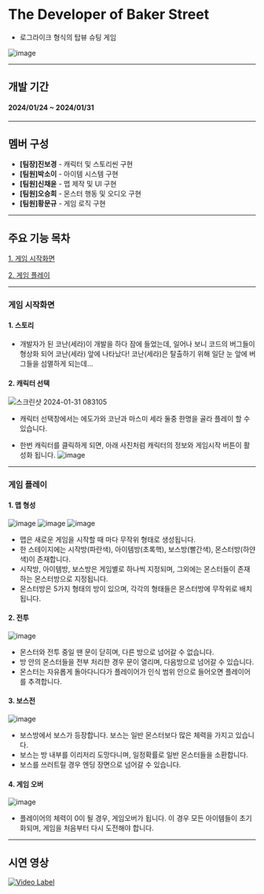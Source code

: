 # The Developer of Baker Street
- 로그라이크 형식의 탑뷰 슈팅 게임

![image](https://github.com/Leah001025/SpartaUnityProject18/assets/37549333/75ef94b8-8a00-4c5e-872f-7322e410a179)

<!--
![표시할이름](https://img.shields.io/badge/표시할이름-색상?style=for-the-badge&logo=기술스택아이콘&logoColor=white)
-->
<!--
주석표시방법
<img width = "10%" img alt="Static Badge" src="https://img.shields.io/badge/%ED%95%98%EC%A7%80%ED%98%9C%20-%2C?style=social&label=%ED%8C%80%EC%9B%90&color=%23640064">
https://shields.io/badges : 아이콘이나 명찰 등 만드는 곳
-->

 ----
## 개발 기간
#### **2024/01/24 ~ 2024/01/31**
----
## 멤버 구성

- **[팀장]진보경** - 캐릭터 및 스토리씬 구현
- **[팀원]박소이** - 아이템 시스템 구현
- **[팀원]신채윤** - 맵 제작 및 UI 구현
- **[팀원]오승희** - 몬스터 행동 및 오디오 구현
- **[팀원]황문규** - 게임 로직 구현
 
----
## 주요 기능 목차
<!--
이동 링크 넣는 법
[화면에 보일 텍스트](#이동할 곳의 제목)
띄어쓰기 있을 경우 -를 적어줘야 적용 가능
-->

[1. 게임 시작화면](#게임-시작화면)

[2. 게임 플레이](#게임-플레이)

----
### 게임 시작화면

#### 1. 스토리
- 개발자가 된 코난(세라)이 개발을 하다 잠에 들었는데, 일어나 보니 코드의 버그들이 형상화 되어 코난(세라) 앞에 나타났다! 코난(세라)은 탈출하기 위해 일단 눈 앞에 버그들을 섬멸하게 되는데...

#### 2. 캐릭터 선택
![스크린샷 2024-01-31 083105](https://github.com/Leah001025/SpartaUnityProject18/assets/97003364/6a07f2ca-719c-40e5-8766-e4900ed4321f)

- 캐릭터 선택창에서는 에도가와 코난과 마스미 세라 둘중 한명을 골라 플레이 할 수 있습니다.

- 한번 캐릭터를 클릭하게 되면, 아래 사진처럼 캐릭터의 정보와 게임시작 버튼이 활성화 됩니다.
![image](https://github.com/Leah001025/SpartaUnityProject18/assets/97003364/44d50a66-501d-4014-a317-290e85d2d81f)


----
### 게임 플레이

#### 1. 맵 형성
![image](https://github.com/Leah001025/SpartaUnityProject18/assets/37549333/2aa1bb22-8900-4d27-acc5-e8ef0d11a75b)
![image](https://github.com/Leah001025/SpartaUnityProject18/assets/37549333/f5149649-80ea-447e-a91e-96dfc7405862)
![image](https://github.com/Leah001025/SpartaUnityProject18/assets/37549333/228a906b-4e9f-4b48-a018-765d06ac3919)

 - 맵은 새로운 게임을 시작할 때 마다 무작위 형태로 생성됩니다.
 - 한 스테이지에는 시작방(파란색), 아이템방(초록핵), 보스방(빨간색), 몬스터방(하얀색)이 존재합니다.
 - 시작방, 아이템방, 보스방은 게임별로 하나씩 지정되며, 그외에는 몬스터들이 존재하는 몬스터방으로 지정됩니다.
 - 몬스터방은 5가지 형태의 방이 있으며, 각각의 형태들은 몬스터방에 무작위로 배치됩니다.

#### 2. 전투
![image](https://github.com/Leah001025/SpartaUnityProject18/assets/37549333/acda1f88-bd96-40cb-881c-de336f5bc828)

 - 몬스터와 전투 중일 땐 문이 닫히며, 다른 방으로 넘어갈 수 없습니다.
 - 방 안의 몬스터들을 전부 처리한 경우 문이 열리며, 다음방으로 넘어갈 수 있습니다.
 - 몬스터는 자유롭게 돌아다니다가 플레이어가 인식 범위 안으로 들어오면 플레이어를 추격합니다.

#### 3. 보스전
![image](https://github.com/Leah001025/SpartaUnityProject18/assets/37549333/aefad6a1-19b8-42f5-b02e-add2748893f3)

 - 보스방에서 보스가 등장합니다. 보스는 일반 몬스터보다 많은 체력을 가지고 있습니다.
 - 보스는 방 내부를 이리저리 도망다니며, 일정확률로 일반 몬스터들을 소환합니다.
 - 보스를 쓰러트릴 경우 엔딩 장면으로 넘어갈 수 있습니다.

#### 4. 게임 오버
![image](https://github.com/Leah001025/SpartaUnityProject18/assets/37549333/03f5c38c-da8c-4f88-a772-5cf6448dd6d2)

 - 플레이어의 체력이 0이 될 경우, 게임오버가 됩니다. 이 경우 모든 아이템들이 초기화되며, 게임을 처음부터 다시 도전해야 합니다.

----

## 시연 영상
[![Video Label](http://img.youtube.com/vi/vJ2XUdvDFr4/0.jpg)](https://youtu.be/vJ2XUdvDFr4)
